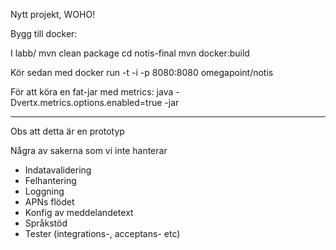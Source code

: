 Nytt projekt, WOHO!

Bygg till docker:

I labb/
mvn clean package
cd notis-final
mvn docker:build

Kör sedan med 
docker run -t -i -p 8080:8080 omegapoint/notis

För att köra en fat-jar med metrics:
java -Dvertx.metrics.options.enabled=true -jar

-------
Obs att detta är en prototyp

Några av sakerna som vi inte hanterar
- Indatavalidering
- Felhantering
- Loggning
- APNs flödet
- Konfig av meddelandetext
- Språkstöd
- Tester (integrations-, acceptans- etc)
